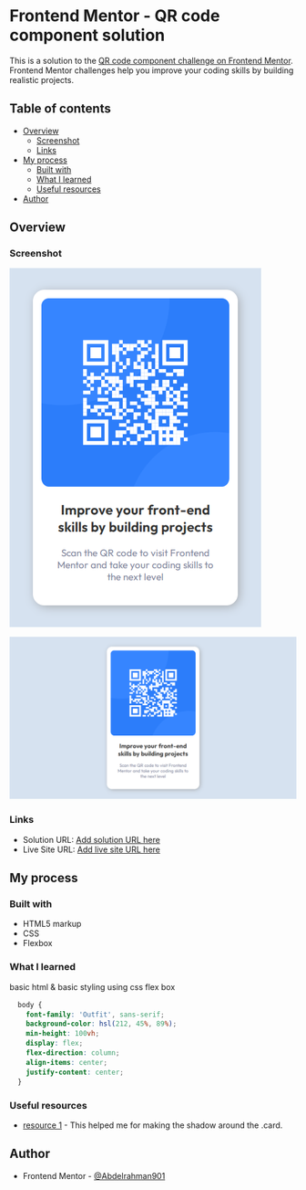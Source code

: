 # Frontend Mentor - QR code component solution

This is a solution to the [QR code component challenge on Frontend Mentor](https://www.frontendmentor.io/challenges/qr-code-component-iux_sIO_H). Frontend Mentor challenges help you improve your coding skills by building realistic projects. 

## Table of contents

- [Overview](#overview)
  - [Screenshot](#screenshot)
  - [Links](#links)
- [My process](#my-process)
  - [Built with](#built-with)
  - [What I learned](#what-i-learned)
  - [Useful resources](#useful-resources)
- [Author](#author)


## Overview

### Screenshot

![screenshot](./screenshot/screenshot-1.png)

![screenshot](./screenshot/screenshot-2.png)


### Links

- Solution URL: [Add solution URL here](https://your-solution-url.com)
- Live Site URL: [Add live site URL here](https://your-live-site-url.com)

## My process

### Built with

- HTML5 markup
- CSS
- Flexbox

### What I learned

basic html & basic styling using css flex box


```css
  body {
    font-family: 'Outfit', sans-serif;
    background-color: hsl(212, 45%, 89%);
    min-height: 100vh;
    display: flex;
    flex-direction: column;
    align-items: center;
    justify-content: center;
  }
```


### Useful resources

- [resource 1](https://www.w3schools.com/cssref/css3_pr_box-shadow.php) - This helped me for making the shadow around the .card.

## Author

- Frontend Mentor - [@Abdelrahman901](https://www.frontendmentor.io/profile/Abdelrahman901)
